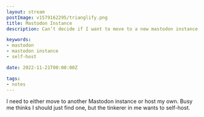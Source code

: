 ```yaml
---
layout: stream
postImage: v1579162295/trianglify.png
title: Mastodon Instance
description: Can’t decide if I want to move to a new mastodon instance or host my own

keywords:
- mastodon 
- mastodon instance
- self-host

date: 2022-11-21T00:00:00Z

tags:
- notes
---
```

I need to either move to another Mastodon instance or host my own. Busy me thinks I should just find one, but the tinkerer in me wants to self-host. 
